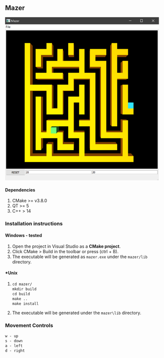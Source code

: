 ## Mazer

![screenshot](./src/resources/screen.png)

#### Dependencies

1. CMake >=  v3.8.0
2. QT >= 5 
3. C++ > 14

### Installation instructions

#### Windows - tested

1. Open the project in Visual Studio as a __CMake project__.
2. Click CMake > Build  in the toolbar or press (ctrl + B).
3. The executable will be generated as `mazer.exe` under the `mazer/lib` directory.

#### *Unix

1. ```
   cd mazer/
   mkdir build
   cd build
   make ..
   make install
   ```

2. The executable will be generated under the `mazer\lib` directory.

### Movement Controls

```
w - up
s - down
a - left
d - right
```

